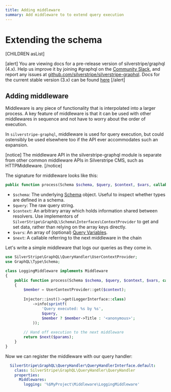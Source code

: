```yaml
---
title: Adding middleware
summary: Add middleware to to extend query execution
---
```

# Extending the schema

[CHILDREN asList]

[alert]
You are viewing docs for a pre-release version of silverstripe/graphql (4.x).
Help us improve it by joining #graphql on the [Community Slack](https://www.silverstripe.org/blog/community-slack-channel/),
and report any issues at [github.com/silverstripe/silverstripe-graphql](https://github.com/silverstripe/silverstripe-graphql). 
Docs for the current stable version (3.x) can be found
[here](https://github.com/silverstripe/silverstripe-graphql/tree/3)
[/alert]

## Adding middleware

Middleware is any piece of functionality that is interpolated into
a larger process. A key feature of middleware is that it can be used
with other middlewares in sequence and not have to worry about the order
of execution.

In `silverstripe-graphql`, middleware is used for query execution,
but could ostensibly be used elsewhere too if the API ever accommodates
such an expansion.

[notice]
The middleware API in the silverstripe-graphql module is separate from other common middleware
APIs in Silverstripe CMS, such as HTTPMiddleware.
[/notice]

The signature for middleware looks like this:

```php
public function process(Schema $schema, $query, $context, $vars, callable $next)
```

 * `$schema`: The underlying [Schema](http://webonyx.github.io/graphql-php/type-system/schema/) object.
   Useful to inspect whether types are defined in a schema.
 * `$query`: The raw query string.
 * `$context`: An arbitrary array which holds information shared between resolvers.
   Use implementors of `SilverStripe\GraphQL\Schema\Interfaces\ContextProvider` to get and set
   data, rather than relying on the array keys directly.
 * `$vars`: An array of (optional) [Query Variables](https://graphql.org/learn/queries/#variables).
 * `$next`: A callable referring to the next middleware in the chain

Let's write a simple middleware that logs our queries as they come in.

```php
use SilverStripe\GraphQL\QueryHandler\UserContextProvider;
use GraphQL\Type\Schema;

class LoggingMiddleware implements Middleware
{
    public function process(Schema $schema, $query, $context, $vars, callable $next)
    {
        $member = UserContextProvider::get($context);
        
        Injector::inst()->get(LoggerInterface::class)
        	->info(sprintf(
                'Query executed: %s by %s',
                $query,
                $member ? $member->Title : '<anonymous>';
            ));
        
        // Hand off execution to the next middleware
        return $next($params);
    }
}
```

Now we can register the middleware with our query handler:


```yaml
  SilverStripe\GraphQL\QueryHandler\QueryHandlerInterface.default:
    class: SilverStripe\GraphQL\QueryHandler\QueryHandler
    properties:
      Middlewares:
        logging: '%$MyProject\Middleware\LoggingMiddleware'
```

